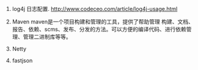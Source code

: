 1. log4j 日志配置.
http://www.codeceo.com/article/log4j-usage.html

2. Maven
maven是一个项目构建和管理的工具，提供了帮助管理 构建、文档、报告、依赖、scms、发布、分发的方法。可以方便的编译代码、进行依赖管理、管理二进制库等等。  

3. Netty
4. fastjson
